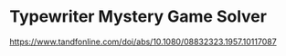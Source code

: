 # Typewriter Mystery Game Solver

https://www.tandfonline.com/doi/abs/10.1080/08832323.1957.10117087
